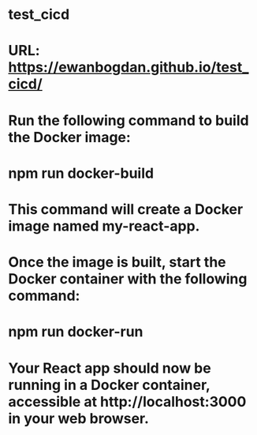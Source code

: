 # test_cicd

# URL: https://ewanbogdan.github.io/test_cicd/

# Run the following command to build the Docker image:

# npm run docker-build

# This command will create a Docker image named my-react-app.

# Once the image is built, start the Docker container with the following command:

# npm run docker-run

# Your React app should now be running in a Docker container, accessible at http://localhost:3000 in your web browser.

